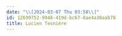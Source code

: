 ```yaml
---
date: "\\[2024-03-07 Thu 03:58\\]"
id: 12699752-9948-419d-bc67-8ae4a38aab78
title: Lucien Tesnière
---
```


